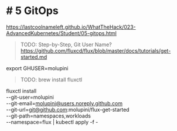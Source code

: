 # # 5 GitOps
https://lastcoolnameleft.github.io/WhatTheHack/023-AdvancedKubernetes/Student/05-gitops.html

> TODO: Step-by-Step, Git User Name? 
https://github.com/fluxcd/flux/blob/master/docs/tutorials/get-started.md

export GHUSER=molupini
> TODO: brew install fluxctl

fluxctl install \
--git-user=molupini \
--git-email=molupini@users.noreply.github.com \
--git-url=git@github.com:molupini/flux-get-started \
--git-path=namespaces,workloads \
--namespace=flux | kubectl apply -f -
